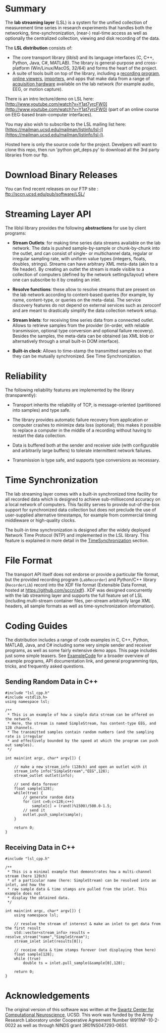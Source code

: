 # Summary

The **lab streaming layer** (LSL) is a system for the unified collection of measurement time series in research experiments that handles both the networking, time-synchronization, (near-) real-time access as well as optionally the centralized collection, viewing and disk recording of the data.

The **LSL distribution** consists of:
  * The core transport library (liblsl) and its language interfaces (C, C++, Python, Java, C#, MATLAB). The library is general-purpose and cross-platform (Win/Linux/MacOS, 32/64) and forms the heart of the project.
  * A suite of tools built on top of the library, including a [recording program](https://github.com/sccn/labstreaminglayer/wiki/LabRecorder.wiki), [online viewers](https://github.com/sccn/labstreaminglayer/wiki/ViewingStreamsInMatlab.wiki), [importers](https://github.com/sccn/labstreaminglayer/wiki/ImportingRecordingsInMatlab.wiki), and apps that make data from a range of [acquisition hardware](https://github.com/sccn/labstreaminglayer/wiki/SupportedDevices.wiki) available on the lab network (for example audio, EEG, or motion capture).

There is an intro lecture/demo on LSL here: [http://www.youtube.com/watch?v=Y1at7yrcFW0](http://www.youtube.com/watch?v=Y1at7yrcFW0) (part of an online course on EEG-based brain-computer interfaces).

You may also wish to subscribe to the LSL mailing list here: [https://mailman.ucsd.edu/mailman/listinfo/lsl-l](https://mailman.ucsd.edu/mailman/listinfo/lsl-l).

Hosted here is only the source code for the project. Develpers will want to clone this repo, then run 'python get_deps.py' to download all the 3rd party libraries from our ftp. 

# Download Binary Releases

You can find recent releases on our FTP site : ftp://sccn.ucsd.edu/pub/software/LSL/

# Streaming Layer API

The liblsl library provides the following **abstractions** for use by client programs:

  * **Stream Outlets**: for making time series data streams available on the lab network. The data is pushed sample-by-sample or chunk-by-chunk into the outlet, and can consist of single- or multichannel data, regular or irregular sampling rate, with uniform value types (integers, floats, doubles, strings). Streams can have arbitrary XML meta-data (akin to a file header). By creating an outlet the stream is made visible to a collection of computers (defined by the network settings/layout) where one can subscribe to it by creating an inlet.

  * **Resolve functions**: these allow to resolve streams that are present on the lab network according to content-based queries (for example, by name, content-type, or queries on the meta-data). The service discovery features do not depend on external services such as zeroconf and are meant to drastically simplify the data collection network setup.

  * **Stream Inlets**: for receiving time series data from a connected outlet. Allows to retrieve samples from the provider (in-order, with reliable transmission, optional type conversion and optional failure recovery). Besides the samples, the meta-data can be obtained (as XML blob or alternatively through a small built-in DOM interface).

  * **Built-in clock**: Allows to time-stamp the transmitted samples so that they can be mutually synchronized. See Time Synchronization.

# Reliability
The following reliability features are implemented by the library (transparently):
  * Transport inherits the reliability of TCP, is message-oriented (partitioned into samples) and type safe.

  * The library provides automatic failure recovery from application or computer crashes to minimize data loss (optional); this makes it possible to replace a computer in the middle of a recording without having to restart the data collection.

  * Data is buffered both at the sender and receiver side (with configurable and arbitrarily large buffers) to tolerate intermittent network failures.

  * Transmission is type safe, and supports type conversions as necessary.

# Time Synchronization
The lab streaming layer comes with a built-in synchronized time facility for all recorded data which is designed to achieve sub-millisecond accuracy on a local network of computers. This facility serves to provide out-of-the-box support for synchronized data collection but does not preclude the use of user-supplied alternative timestamps, for example from commercial timing middleware or high-quality clocks.

The built-in time synchronization is designed after the widely deployed Network Time Protocol (NTP) and implemented in the LSL library. This feature is explained in more detail in the [TimeSynchronization](https://github.com/sccn/labstreaminglayer/wiki/TimeSynchronization.wiki) section.
# File Format
The transport API itself does not endorse or provide a particular file format, but the provided recording program (`LabRecorder`) and Python/C++ library (`RecorderLib`) record into the XDF file format (Extensible Data Format, hosted at https://github.com/sccn/xdf). XDF was designed concurrently with the lab streaming layer and supports the full feature set of LSL (including multi-stream container files, per-stream arbitrarily large XML headers, all sample formats as well as time-synchronization information).

# Coding Guides
The distribution includes a range of code examples in C, C++, Python, MATLAB, Java, and C# including some very simple sender and receiver programs, as well as some fairly extensive demo apps. This page includes just some simple teasers. See [ExampleCode](https://github.com/sccn/labstreaminglayer/wiki/ExampleCode.wiki) for a broader overview of example programs, API documentation link, and general programming tips, tricks, and frequently asked questions.

## Sending Random Data in C++
```
#include "lsl_cpp.h"
#include <stdlib.h>
using namespace lsl;

/**
 * This is an example of how a simple data stream can be offered on the network. 
 * Here, the stream is named SimpleStream, has content-type EEG, and 128 channels.
 * The transmitted samples contain random numbers (and the sampling rate is irregular 
 * and effectively bounded by the speed at which the program can push out samples).
 */

int main(int argc, char* argv[]) {

	// make a new stream_info (128ch) and open an outlet with it
	stream_info info("SimpleStream","EEG",128);
	stream_outlet outlet(info);

	// send data forever
	float sample[128];
	while(true) {
		// generate random data
		for (int c=0;c<128;c++)
			sample[c] = (rand()%1500)/500.0-1.5;
		// send it
		outlet.push_sample(sample);
	}

	return 0;
}
```

## Receiving Data in C++
```
#include "lsl_cpp.h"

/**
 * This is a minimal example that demonstrates how a multi-channel stream (here 128ch) 
 * of a particular name (here: SimpleStream) can be resolved into an inlet, and how the 
 * raw sample data & time stamps are pulled from the inlet. This example does not 
 * display the obtained data.
 */

int main(int argc, char* argv[]) {
	using namespace lsl;

	// resolve the stream of interest & make an inlet to get data from the first result
	std::vector<stream_info> results = resolve_stream("name","SimpleStream");
	stream_inlet inlet(results[0]);

	// receive data & time stamps forever (not displaying them here)
	float sample[128];
	while (true)
		double ts = inlet.pull_sample(&sample[0],128);
	
	return 0;
}
```

# Acknowledgements
The original version of this software was written at the [Swartz Center for Computational Neuroscience](http://sccn.ucsd.edu/people/), UCSD. This work was funded by the Army Research Laboratory under Cooperative Agreement Number W911NF-10-2-0022 as well as through NINDS grant 3R01NS047293-06S1.
